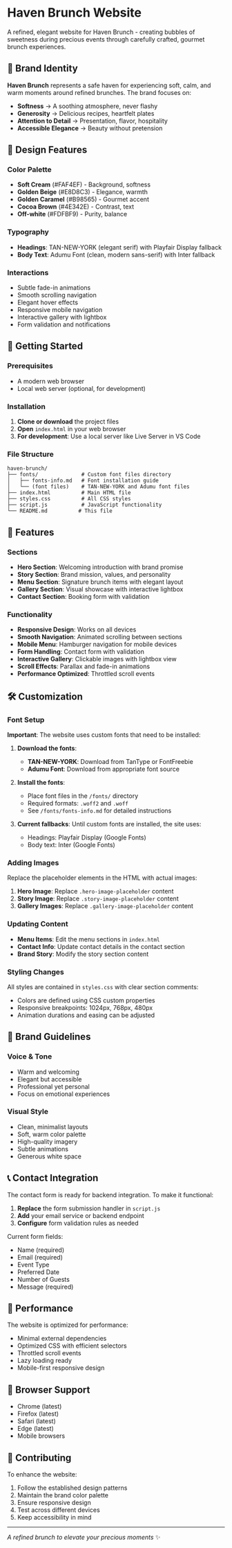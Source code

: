 # Haven Brunch Website

A refined, elegant website for Haven Brunch - creating bubbles of sweetness during precious events through carefully crafted, gourmet brunch experiences.

## 🌿 Brand Identity

**Haven Brunch** represents a safe haven for experiencing soft, calm, and warm moments around refined brunches. The brand focuses on:

- **Softness** → A soothing atmosphere, never flashy
- **Generosity** → Delicious recipes, heartfelt plates  
- **Attention to Detail** → Presentation, flavor, hospitality
- **Accessible Elegance** → Beauty without pretension

## 🎨 Design Features

### Color Palette
- **Soft Cream** (#FAF4EF) - Background, softness
- **Golden Beige** (#E8D8C3) - Elegance, warmth
- **Golden Caramel** (#B98565) - Gourmet accent
- **Cocoa Brown** (#4E342E) - Contrast, text
- **Off-white** (#FDFBF9) - Purity, balance

### Typography
- **Headings**: TAN-NEW-YORK (elegant serif) with Playfair Display fallback
- **Body Text**: Adumu Font (clean, modern sans-serif) with Inter fallback

### Interactions
- Subtle fade-in animations
- Smooth scrolling navigation
- Elegant hover effects
- Responsive mobile navigation
- Interactive gallery with lightbox
- Form validation and notifications

## 🚀 Getting Started

### Prerequisites
- A modern web browser
- Local web server (optional, for development)

### Installation

1. **Clone or download** the project files
2. **Open** `index.html` in your web browser
3. **For development**: Use a local server like Live Server in VS Code

### File Structure
```
haven-brunch/
├── fonts/              # Custom font files directory
│   ├── fonts-info.md   # Font installation guide
│   └── (font files)    # TAN-NEW-YORK and Adumu font files
├── index.html          # Main HTML file
├── styles.css          # All CSS styles
├── script.js           # JavaScript functionality
└── README.md          # This file
```

## 📱 Features

### Sections
- **Hero Section**: Welcoming introduction with brand promise
- **Story Section**: Brand mission, values, and personality
- **Menu Section**: Signature brunch items with elegant layout
- **Gallery Section**: Visual showcase with interactive lightbox
- **Contact Section**: Booking form with validation

### Functionality
- **Responsive Design**: Works on all devices
- **Smooth Navigation**: Animated scrolling between sections
- **Mobile Menu**: Hamburger navigation for mobile devices
- **Form Handling**: Contact form with validation
- **Interactive Gallery**: Clickable images with lightbox view
- **Scroll Effects**: Parallax and fade-in animations
- **Performance Optimized**: Throttled scroll events

## 🛠️ Customization

### Font Setup
**Important**: The website uses custom fonts that need to be installed:

1. **Download the fonts**:
   - **TAN-NEW-YORK**: Download from TanType or FontFreebie
   - **Adumu Font**: Download from appropriate font source

2. **Install the fonts**:
   - Place font files in the `/fonts/` directory
   - Required formats: `.woff2` and `.woff`
   - See `/fonts/fonts-info.md` for detailed instructions

3. **Current fallbacks**: Until custom fonts are installed, the site uses:
   - Headings: Playfair Display (Google Fonts)
   - Body text: Inter (Google Fonts)

### Adding Images
Replace the placeholder elements in the HTML with actual images:

1. **Hero Image**: Replace `.hero-image-placeholder` content
2. **Story Image**: Replace `.story-image-placeholder` content  
3. **Gallery Images**: Replace `.gallery-image-placeholder` content

### Updating Content
- **Menu Items**: Edit the menu sections in `index.html`
- **Contact Info**: Update contact details in the contact section
- **Brand Story**: Modify the story section content

### Styling Changes
All styles are contained in `styles.css` with clear section comments:
- Colors are defined using CSS custom properties
- Responsive breakpoints: 1024px, 768px, 480px
- Animation durations and easing can be adjusted

## 🎯 Brand Guidelines

### Voice & Tone
- Warm and welcoming
- Elegant but accessible  
- Professional yet personal
- Focus on emotional experiences

### Visual Style
- Clean, minimalist layouts
- Soft, warm color palette
- High-quality imagery
- Subtle animations
- Generous white space

## 📞 Contact Integration

The contact form is ready for backend integration. To make it functional:

1. **Replace** the form submission handler in `script.js`
2. **Add** your email service or backend endpoint
3. **Configure** form validation rules as needed

Current form fields:
- Name (required)
- Email (required)
- Event Type
- Preferred Date
- Number of Guests
- Message (required)

## 🌟 Performance

The website is optimized for performance:
- Minimal external dependencies
- Optimized CSS with efficient selectors
- Throttled scroll events
- Lazy loading ready
- Mobile-first responsive design

## 📄 Browser Support

- Chrome (latest)
- Firefox (latest)
- Safari (latest)
- Edge (latest)
- Mobile browsers

## 🤝 Contributing

To enhance the website:
1. Follow the established design patterns
2. Maintain the brand color palette
3. Ensure responsive design
4. Test across different devices
5. Keep accessibility in mind

---

*A refined brunch to elevate your precious moments* ✨
